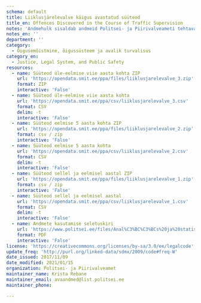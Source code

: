 ```yaml
---
schema: default
title: Liiklusjärelevalve käigus avastatud süüteod
title_en: Offences Discovered in the Course of Traffic Supervision
notes: 'Andmehulk sisaldab andmeid Politsei- ja Piirivalveameti tehtava liiklusjärelevalve käigus avastatud süütegude kohta. Avaldatavate andmete täpsemale kirjeldusele on viidatud täiendavate linkide all. Selgitused avaldatavate andmete kohta: <a href="https://www.politsei.ee/et/juhend/politseitoeoega-seotud-avaandmed">https://www.politsei.ee/et/juhend/politseitoeoega-seotud-avaandmed/liiklusjarelevalve-kaigus-avastatud-suuteod</a>'
notes_en: ''
department: ''
category:
  - Õigusemõistmine, õigussüsteem ja avalik turvalisus
category_en:
  - Justice, Legal System, and Public Safety
resources:
  - name: Süüteod üle-eelmise viie aasta kohta ZIP
    url: 'https://opendata.smit.ee/ppa/files/liiklusjarelevalve_3.zip'
    format: ZIP
    interactive: 'False'
  - name: Süüteod üle-eelmise viie aasta kohta
    url: 'https://opendata.smit.ee/ppa/csv/liiklusjarelevalve_3.csv'
    format: CSV
    delim: -t
    interactive: 'False'
  - name: Süüteod eelmise 5 aasta kohta ZIP
    url: 'https://opendata.smit.ee/ppa/files/liiklusjarelevalve_2.zip'
    format: csv / zip
    interactive: 'False'
  - name: Süüteod eelmise 5 aasta kohta
    url: 'https://opendata.smit.ee/ppa/csv/liiklusjarelevalve_2.csv'
    format: CSV
    delim: -t
    interactive: 'False'
  - name: Süüteod sellel ja eelmisel aastal ZIP
    url: 'https://opendata.smit.ee/ppa/files/liiklusjarelevalve_1.zip'
    format: csv / zip
    interactive: 'False'
  - name: Süüteod sellel ja eelmisel aastal
    url: 'https://opendata.smit.ee/ppa/csv/liiklusjarelevalve_1.csv'
    format: CSV
    delim: -t
    interactive: 'False'
  - name: Andmete kasutamise seletuskiri
    url: 'https://www.politsei.ee/files/Anal%C3%BC%C3%BCs%20ja%20statistika/ppa-sueuetegude-avaandmete-seletuskiri-06.08.20.pdf?75799018c1'
    format: PDF
    interactive: 'False'
license: 'https://creativecommons.org/licenses/by-sa/3.0/ee/legalcode'
update_freq: 'http://purl.org/linked-data/sdmx/2009/code#freq-W'
date_issued: 2017/11/09
date_modified: 2021/01/15
organization: Politsei- ja Piirivalveamet
maintainer_name: Krista Rebane
maintainer_email: avaandmed@list.politsei.ee
maintainer_phone:

---
```

